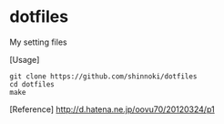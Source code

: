 dotfiles
========

My setting files

[Usage]
```
git clone https://github.com/shinnoki/dotfiles  
cd dotfiles  
make
```

[Reference]
<http://d.hatena.ne.jp/oovu70/20120324/p1>

